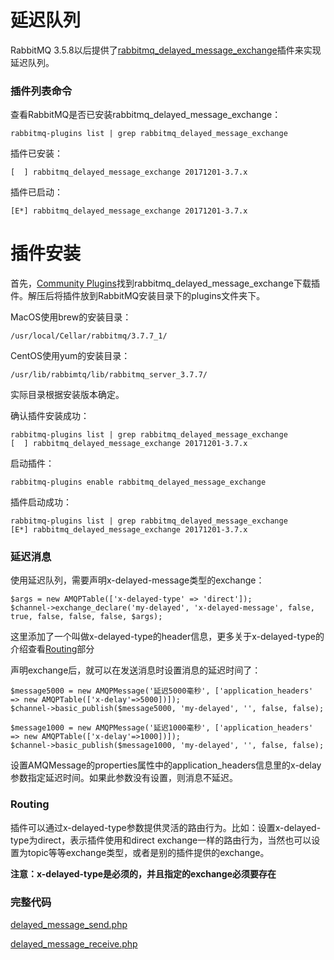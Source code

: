# 延迟队列

RabbitMQ 3.5.8以后提供了[rabbitmq_delayed_message_exchange](https://github.com/rabbitmq/rabbitmq-delayed-message-exchange)插件来实现延迟队列。

### 插件列表命令

查看RabbitMQ是否已安装rabbitmq_delayed_message_exchange：

```
rabbitmq-plugins list | grep rabbitmq_delayed_message_exchange
```

插件已安装：

```
[  ] rabbitmq_delayed_message_exchange 20171201-3.7.x
```

插件已启动：

```
[E*] rabbitmq_delayed_message_exchange 20171201-3.7.x
```

# 插件安装

首先，[Community Plugins](http://www.rabbitmq.com/community-plugins.html)找到rabbitmq_delayed_message_exchange下载插件。解压后将插件放到RabbitMQ安装目录下的plugins文件夹下。

MacOS使用brew的安装目录：

```
/usr/local/Cellar/rabbitmq/3.7.7_1/
```

CentOS使用yum的安装目录：

```
/usr/lib/rabbimtq/lib/rabbitmq_server_3.7.7/
```

实际目录根据安装版本确定。

确认插件安装成功：

```
rabbitmq-plugins list | grep rabbitmq_delayed_message_exchange
[  ] rabbitmq_delayed_message_exchange 20171201-3.7.x
```

启动插件：

```
rabbitmq-plugins enable rabbitmq_delayed_message_exchange
```

插件启动成功：
```
rabbitmq-plugins list | grep rabbitmq_delayed_message_exchange
[E*] rabbitmq_delayed_message_exchange 20171201-3.7.x
```

### 延迟消息

使用延迟队列，需要声明x-delayed-message类型的exchange：

```
$args = new AMQPTable(['x-delayed-type' => 'direct']);
$channel->exchange_declare('my-delayed', 'x-delayed-message', false, true, false, false, false, $args);
```

这里添加了一个叫做x-delayed-type的header信息，更多关于x-delayed-type的介绍查看[Routing](#routing)部分

声明exchange后，就可以在发送消息时设置消息的延迟时间了：

```
$message5000 = new AMQPMessage('延迟5000毫秒', ['application_headers' => new AMQPTable(['x-delay'=>5000])]);
$channel->basic_publish($message5000, 'my-delayed', '', false, false);

$message1000 = new AMQPMessage('延迟1000毫秒', ['application_headers' => new AMQPTable(['x-delay'=>1000])]);
$channel->basic_publish($message1000, 'my-delayed', '', false, false);
```

设置AMQMessage的properties属性中的application_headers信息里的x-delay参数指定延迟时间。如果此参数没有设置，则消息不延迟。

<div id="routing"></div>

### Routing

插件可以通过x-delayed-type参数提供灵活的路由行为。比如：设置x-delayed-type为direct，表示插件使用和direct exchange一样的路由行为，当然也可以设置为topic等等exchange类型，或者是别的插件提供的exchange。

__注意：x-delayed-type是必须的，并且指定的exchange必须要存在__

### 完整代码

[delayed_message_send.php](./delayed_message_send.php)

[delayed_message_receive.php](./delayed_message_receive.php)
